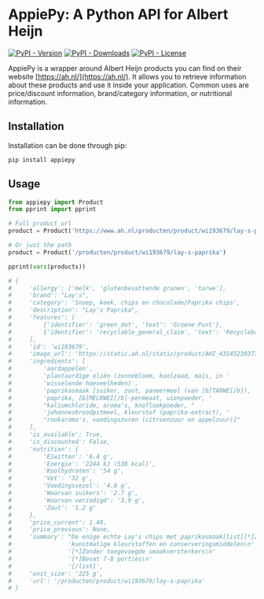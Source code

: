 # AppiePy: A Python API for Albert Heijn

[![PyPI - Version](https://img.shields.io/pypi/v/appiepy.svg)](https://pypi.python.org/pypi/appiepy/)
[![PyPI - Downloads](https://img.shields.io/pypi/dm/appiepy)](https://pypi.python.org/pypi/appiepy/)
[![PyPI - License](https://img.shields.io/pypi/l/appiepy.svg)](https://pypi.python.org/pypi/appiepy/)

AppiePy is a wrapper around Albert Heijn products you can find on their website [https://ah.nl/](https://ah.nl/).
It allows you to retrieve information about these products and use it inside your application. Common uses are price/discount information, brand/category information, or nutritional information.


## Installation
Installation can be done through pip:

```shell
pip install appiepy
```

## Usage

```python
from appiepy import Product
from pprint import pprint

# Full product url
product = Product('https://www.ah.nl/producten/product/wi193679/lay-s-paprika')

# Or just the path
product = Product('/producten/product/wi193679/lay-s-paprika')

pprint(vars(products))

# {
#     'allergy': ['melk', 'glutenbevattende granen', 'tarwe'],
#     'brand': "Lay's",
#     'category': 'Snoep, koek, chips en chocolade/Paprika chips',
#     'description': "Lay's Paprika",
#     'features': [
#         {'identifier': 'green_dot', 'text': 'Groene Punt'},
#         {'identifier': 'recyclable_general_claim', 'text': 'Recyclebaar'}
#     ],
#     'id': 'wi193679',
#     'image_url': 'https://static.ah.nl/static/product/AHI_43545239373137323733_1_LowRes_JPG.JPG',
#     'ingredients': [
#         'aardappelen',
#         'plantaardige oliën (zonnebloem, koolzaad, maïs, in '
#         'wisselende hoeveelheden)',
#         'paprikasmaak [suiker, zout, paneermeel (van [b]TARWE[/b]), '
#         'paprika, [b]MELKWEI[/b]-permeaat, uienpoeder, '
#         "kaliumchloride, aroma's, knoflookpoeder, "
#         'johannesbroodpitmeel, kleurstof (paprika-extract), '
#         "rookaroma's, voedingszuren (citroenzuur en appelzuur)]"
#     ],
#     'is_available': True,
#     'is_discounted': False,
#     'nutrition': {
#         'Eiwitten': '6.4 g',
#         'Energie': '2244 kJ (538 kcal)',
#         'Koolhydraten': '54 g',
#         'Vet': '32 g',
#         'Voedingsvezel': '4.8 g',
#         'Waarvan suikers': '2.7 g',
#         'Waarvan verzadigd': '3.9 g',
#         'Zout': '1.2 g'
#     },
#     'price_current': 1.49,
#     'price_previous': None,
#     'summary': "De enige echte Lay's chips met paprikasmaak[list][*]Zonder "
#                'kunstmatige kleurstoffen en conserveringsmiddelen\n'
#                '[*]Zonder toegevoegde smaakversterkers\n'
#                '[*]Bevat 7-8 porties\n'
#                '[/list]',
#     'unit_size': '225 g',
#     'url': '/producten/product/wi193679/lay-s-paprika'
# }
```
